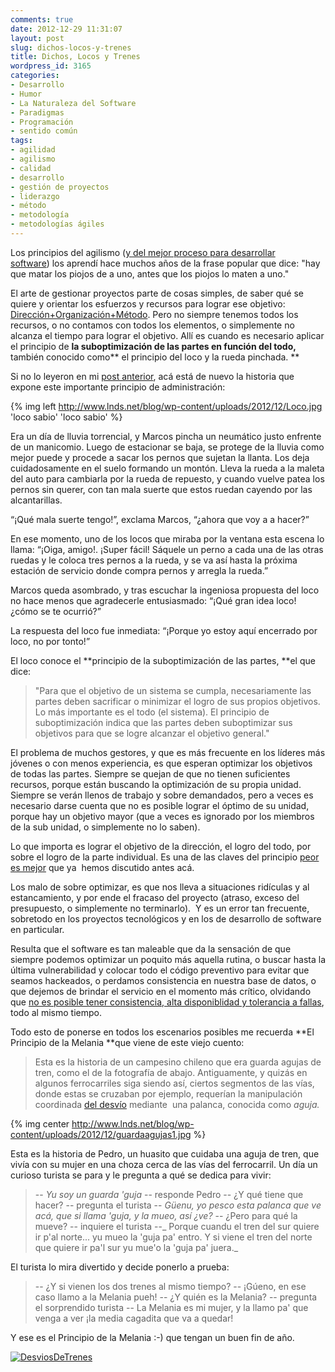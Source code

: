 ```yaml
---
comments: true
date: 2012-12-29 11:31:07
layout: post
slug: dichos-locos-y-trenes
title: Dichos, Locos y Trenes
wordpress_id: 3165
categories:
- Desarrollo
- Humor
- La Naturaleza del Software
- Paradigmas
- Programación
- sentido común
tags:
- agilidad
- agilismo
- calidad
- desarrollo
- gestión de proyectos
- liderazgo
- método
- metodología
- metodologías ágiles
---
```


Los principios del agilismo ([y del mejor proceso para desarrollar software](http://www.lnds.net/blog/2011/09/el-mejor-proceso-de-desarrollo-de-software.html)) los aprendí hace muchos años de la frase popular que dice: "hay que matar los piojos de a uno, antes que los piojos lo maten a uno."

El arte de gestionar proyectos parte de cosas simples, de saber qué se quiere y orientar los esfuerzos y recursos para lograr ese objetivo: [Dirección+Organización+Método](http://www.lnds.net/blog/2012/05/conoces-a-pin-pon.html). Pero no siempre tenemos todos los recursos, o no contamos con todos los elementos, o simplemente no alcanza el tiempo para lograr el objetivo. Allí es cuando es necesario aplicar el principio de **la suboptimización de las partes **en función del todo**,** también conocido como** el principio del loco y la rueda pinchada. **

<!-- more -->
Si no lo leyeron en mi [post anterior](http://www.lnds.net/blog/2012/12/locos-y-ruedas.html), acá está de nuevo la historia que expone este importante principio de administración:


> 

{% img left http://www.lnds.net/blog/wp-content/uploads/2012/12/Loco.jpg 'loco sabio' 'loco sabio' %}

Era un día de lluvia torrencial, y Marcos pincha un neumático justo enfrente de un manicomio. Luego de estacionar se baja, se protege de la lluvia como mejor puede y procede a sacar los pernos que sujetan la llanta. Los deja cuidadosamente en el suelo formando un montón. Lleva la rueda a la maleta del auto para cambiarla por la rueda de repuesto, y cuando vuelve patea los pernos sin querer, con tan mala suerte que estos ruedan cayendo por las alcantarillas.

“¡Qué mala suerte tengo!”, exclama Marcos, “¿ahora que voy a a hacer?”

En ese momento, uno de los locos que miraba por la ventana esta escena lo llama: “¡Oiga, amigo!. ¡Super fácil! Sáquele un perno a cada una de las otras ruedas y le coloca tres pernos a la rueda, y se va así hasta la próxima estación de servicio donde compra pernos y arregla la rueda.”

Marcos queda asombrado, y tras escuchar la ingeniosa propuesta del loco no hace menos que agradecerle entusiasmado: “¡Qué gran idea loco! ¿cómo se te ocurrió?”

La respuesta del loco fue inmediata: “¡Porque yo estoy aquí encerrado por loco, no por tonto!”


El loco conoce el **principio de la suboptimización de las partes, **el que dice:


> "Para que el objetivo de un sistema se cumpla, necesariamente las partes deben sacrificar o minimizar el logro de sus propios objetivos. Lo más importante es el todo (el sistema). El principio de suboptimización indica que las partes deben suboptimizar sus objetivos para que se logre alcanzar el objetivo general."


El problema de muchos gestores, y que es más frecuente en los líderes más jóvenes o con menos experiencia, es que esperan optimizar los objetivos de todas las partes. Siempre se quejan de que no tienen suficientes recursos, porque están buscando la optimización de su propia unidad. Siempre se verán llenos de trabajo y sobre demandados, pero a veces es necesario darse cuenta que no es posible lograr el óptimo de su unidad, porque hay un objetivo mayor (que a veces es ignorado por los miembros de la sub unidad, o simplemente no lo saben).

Lo que importa es lograr el objetivo de la dirección, el logro del todo, por sobre el logro de la parte individual. Es una de las claves del principio [peor es mejor](http://www.lnds.net/blog/2010/05/peor-es-mejor.html) que ya  hemos discutido antes acá.

Los malo de sobre optimizar, es que nos lleva a situaciones ridículas y al estancamiento, y por ende el fracaso del proyecto (atraso, exceso del presupuesto, o simplemente no terminarlo).  Y es un error tan frecuente, sobretodo en los proyectos tecnológicos y en los de desarrollo de software en particular.

Resulta que el software es tan maleable que da la sensación de que siempre podemos optimizar un poquito más aquella rutina, o buscar hasta la última vulnerabilidad y colocar todo el código preventivo para evitar que seamos hackeados, o perdamos consistencia en nuestra base de datos, o que dejemos de brindar el servicio en el momento más crítico, olvidando que [no es posible tener consistencia, alta disponiblidad y tolerancia a fallas](https://www.google.com/url?q=http://www.lnds.net/blog/2012/05/dos-de-tres.html&sa=U&ei=efjeUNOlOaaO0QGXqYCwCQ&ved=0CAcQFjAA&client=internal-uds-cse&usg=AFQjCNHaa1CzLK-LF51b0wv5d07tpUfbuw), todo al mismo tiempo.

Todo esto de ponerse en todos los escenarios posibles me recuerda **El Principio de la Melania **que viene de este viejo cuento:


> Esta es la historia de un campesino chileno que era guarda agujas de tren, como el de la fotografía de abajo. Antiguamente, y quizás en algunos ferrocarriles siga siendo así, ciertos segmentos de las vías, donde estas se cruzaban por ejemplo, requerían la manipulación coordinada [del desvío](http://es.wikipedia.org/wiki/Desv%C3%ADo_(ferrocarril)) mediante  una palanca, conocida como _aguja._

{% img center http://www.lnds.net/blog/wp-content/uploads/2012/12/guardaagujas1.jpg %}

Esta es la historia de Pedro, un huasito que cuidaba una aguja de tren, que vivía con su mujer en una choza cerca de las vías del ferrocarril. Un día un curioso turista se para y le pregunta a qué se dedica para vivir:

> 
> -- _Yu soy un guarda 'guja_ -- responde Pedro
-- ¿Y qué tiene que hacer? -- pregunta el turista
-- _Güenu, yo pesco esta palanca que ve acá, que si llama 'guja, y la mueo, así ¿ve?_
-- ¿Pero para qué la mueve? -- inquiere el turista
--_ Porque cuandu el tren del sur quiere ir p'al norte... yu mueo la 'guja pa' entro. Y si viene el tren del norte que quiere ir pa'l sur yu mue'o la 'guja pa' juera._
> 
> 
El turista lo mira divertido y decide ponerlo a prueba:

> 
> -- ¿Y si vienen los dos trenes al mismo tiempo?
-- ¡Gúeno, en ese caso llamo a la Melania pueh!
-- ¿Y quién es la Melania? -- pregunta el sorprendido turista
-- La Melania es mi mujer, y la llamo pa' que venga a ver ¡la media cagadita que va a quedar!
> 
> 

> 
> 



Y ese es el Principio de la Melania :-) que tengan un buen fin de año.


[![DesviosDeTrenes](http://www.lnds.net/blog/wp-content/uploads/2012/12/DesviosDeTrenes.jpg)](http://www.lnds.net/blog/2012/12/dichos-locos-y-trenes.html/desviosdetrenes)
